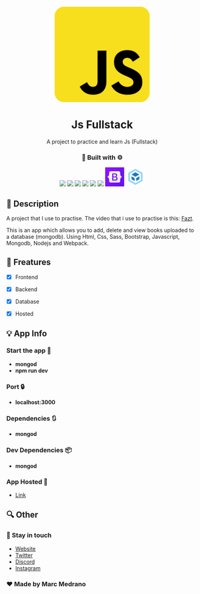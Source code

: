 <p align="center">
   <img src="src/Javascript.png" height="250px"/>  
</p>
<h1 align="center">Js Fullstack</h1>
<p align="center">A project to practice and learn Js (Fullstack)</p>
<h3 align="center">🔨 Built with ⚙️</h3>

<p align="center">
    <img src='https://raw.githubusercontent.com/sammwyy/sammwyy/master/skills/html.png' height='50px'/>
    <img src='https://raw.githubusercontent.com/sammwyy/sammwyy/master/skills/css.png' height='50px'/>
    <img src='https://raw.githubusercontent.com/sammwyy/sammwyy/master/skills/sass.png' height='50px'/>   
    <img src='https://raw.githubusercontent.com/sammwyy/sammwyy/master/skills/javascript.jpg' height='50px'/> 
    <img src='https://raw.githubusercontent.com/sammwyy/sammwyy/master/skills/mongo.png' height='50px'/>
    <img src='https://raw.githubusercontent.com/sammwyy/sammwyy/master/skills/nodejs.png' height='50px'/>
    <img src='src/Bootstrap.png' height='50px'/>
    <img src='src/webpack.png' height='50px'/>
</p>

## 📝 Description

A project that I use to practise. The video that i use to practise is this: [Fazt](https://www.youtube.com/watch?v=Fs1G1BcP4BI&list=PLo5lAe9kQrwq7n_REwpZdfggPCBW2ggnh&t=5s).

This is an app which allows you to add, delete and view books uploaded to a database (mongodb). Using Html, Css, Sass, Bootstrap, Javascript, Mongodb, Nodejs and Webpack.

## 🌃 Freatures

- [x] Frontend
- [x] Backend
- [x] Database

- [X] Hosted

## 💡 App Info
### Start the app 🔌
- <b>mongod</b>
- <b>npm run dev</b>

### Port 🔒
- <b>localhost:3000</b>

### Dependencies 🔃
- <b>mongod</b>

### Dev Dependencies 📦
- <b>mongod</b>

### App Hosted 📁
- [Link](https://elmarcz.github.io/JS-Fullstack)

## 🔍 Other
### 👤 Stay in touch

- [Website](https://elmarcz.github.io/portfolio/)
- [Twitter](https://twitter.com/MarcMedrano15)
- [Discord](https://discord.com/invite/zPSYDGVXxx)
- [Instagram](https://www.instagram.com/marcmedranoz/)

### ♥ Made by Marc Medrano

